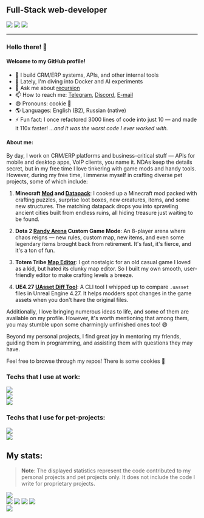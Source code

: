 ## Full-Stack web-developer

[![](https://img.shields.io/badge/Telegram-2CA5E0?style=for-the-badge&logo=telegram&logoColor=white)](https://t.me/qoqqi)
[![](https://img.shields.io/badge/Discord-7289DA?style=for-the-badge&logo=discord&logoColor=white)](https://discordapp.com/users/273145881669140482)
[![](https://img.shields.io/badge/Gmail-D14836?style=for-the-badge&logo=gmail&logoColor=white)](mailto:sazykin.georgii@gmail.com)

---

### Hello there! 👋
#### Welcome to my GitHub profile!

- 🔭 I build CRM/ERP systems, APIs, and other internal tools
- 🌱 Lately, I'm diving into Docker and AI experiments
- 💬 Ask me about [recursion](https://github.com/theqoqqi)
- 📫 How to reach me: [Telegram](https://t.me/qoqqi), [Discord](https://discordapp.com/users/273145881669140482), [E-mail](mailto:sazykin.georgii@gmail.com)
- 😄 Pronouns: cookie 🍪
- 🌎 Languages: English (B2), Russian (native)
- ⚡ Fun fact: I once refactored 3000 lines of code into just 10 — and made it 110x faster! *...and it was the worst code I ever worked with.*

#### About me:

By day, I work on CRM/ERP platforms and business-critical stuff — APIs for mobile and desktop apps, VoIP clients, you name it. NDAs keep the details secret, but in my free time I love tinkering with game mods and handy tools.
However, during my free time, I immerse myself in crafting diverse pet projects, some of which include:

1. **Minecraft [Mod](https://github.com/theqoqqi/QCraft) and [Datapack](https://github.com/theqoqqi/QStructs)**:
I cooked up a Minecraft mod packed with crafting puzzles, surprise loot boxes, new creatures, items, and some new structures. The matching datapack drops you into sprawling ancient cities built from endless ruins, all hiding treasure just waiting to be found.

2. **Dota 2 [Randy Arena](https://github.com/theqoqqi/randyarena) Custom Game Mode**:
An 8-player arena where chaos reigns — new rules, custom map, new items, and even some legendary items brought back from retirement. It's fast, it's fierce, and it's a ton of fun.

3. **Totem Tribe [Map Editor](https://github.com/theqoqqi/tteditor)**:
I got nostalgic for an old casual game I loved as a kid, but hated its clunky map editor. So I built my own smooth, user-friendly editor to make crafting levels a breeze.

4. **UE4.27 [UAsset Diff Tool](https://github.com/theqoqqi/uasset-diff-tool)**:
A CLI tool I whipped up to compare `.uasset` files in Unreal Engine 4.27. It helps modders spot changes in the game assets when you don't have the original files.

Additionally, I love bringing numerous ideas to life, and some of them are available on my profile. However, it's worth mentioning that among them, you may stumble upon some charmingly unfinished ones too! 😄

Beyond my personal projects, I find great joy in mentoring my friends, guiding them in programming, and assisting them with questions they may have.

Feel free to browse through my repos! There is some cookies 🍪

<!--
Больше инфы тут: https://habr.com/ru/articles/649363/
-->

### Techs that I use at work:
![](https://skillicons.dev/icons?i=php,mysql,js,html,css,sass,md&theme=light)\
![](https://skillicons.dev/icons?i=react,redux,electron,bootstrap,jquery,nodejs,laravel&theme=light)\
![](https://skillicons.dev/icons?i=git,gitlab,postman,powershell,bash,firebase,figma&theme=light)

### Techs that I use for pet-projects:
![](https://skillicons.dev/icons?i=docker,git,java,gradle,unity,cs,lua&theme=light)\
![](https://skillicons.dev/icons?i=ts,js,react,redux,nodejs,html,css&theme=light)

## My stats:
> **Note**: The displayed statistics represent the code contributed to my personal projects and pet projects only. It does not include the code I write for proprietary projects.

![](https://github-profile-summary-cards.vercel.app/api/cards/profile-details?username=theqoqqi&theme=transparent)\
![](https://github-profile-summary-cards.vercel.app/api/cards/stats?username=theqoqqi&theme=transparent)
![](https://github-profile-summary-cards.vercel.app/api/cards/productive-time?username=theqoqqi&theme=transparent)
![](https://github-profile-summary-cards.vercel.app/api/cards/most-commit-language?username=theqoqqi&exclude=ShaderLab&theme=transparent)
![](https://github-profile-summary-cards.vercel.app/api/cards/repos-per-language?username=theqoqqi&theme=transparent)\
![](https://github-readme-stats.vercel.app/api/top-langs/?username=theqoqqi&layout=compact&hide=shaderlab&theme=transparent)
